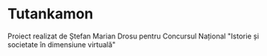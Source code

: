 # Tutankamon

Proiect realizat de Ștefan Marian Drosu pentru Concursul Național "Istorie și societate în dimensiune virtuală"
